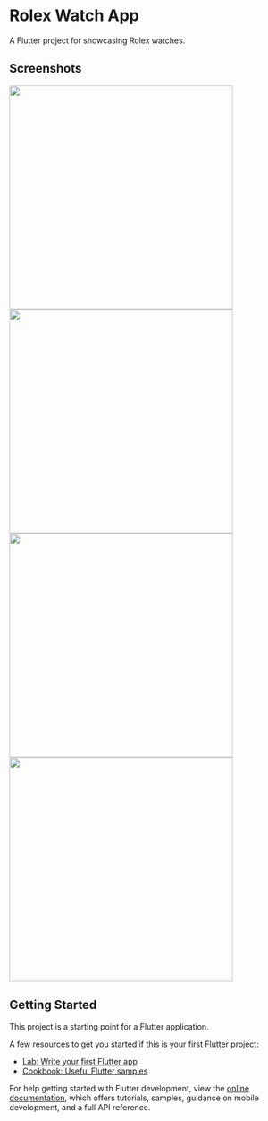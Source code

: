 # Rolex Watch App

A Flutter project for showcasing Rolex watches.

## Screenshots

<img src="https://github.com/DarshanPatel311/rolexwatchapp/assets/143177575/acd7640a-0624-40f0-b93b-598a67fb3079" width="400">

<img src="https://github.com/DarshanPatel311/rolexwatchapp/assets/143177575/e9d77dbc-d954-43f0-a393-587717e96ce2" width="400">

<img src="https://github.com/DarshanPatel311/rolexwatchapp/assets/143177575/f15abea3-ff89-4177-ac99-0e187568ad99" width="400">

<img src="https://github.com/DarshanPatel311/rolexwatchapp/assets/143177575/95ab03b7-9ec1-4e39-8202-bae9af848bc4" width="400">

## Getting Started

This project is a starting point for a Flutter application.

A few resources to get you started if this is your first Flutter project:

- [Lab: Write your first Flutter app](https://docs.flutter.dev/get-started/codelab)
- [Cookbook: Useful Flutter samples](https://docs.flutter.dev/cookbook)

For help getting started with Flutter development, view the [online documentation](https://docs.flutter.dev/), which offers tutorials, samples, guidance on mobile development, and a full API reference.
